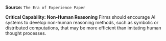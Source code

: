 **Source:** `The Era of Experience Paper`

**Critical Capability: Non-Human Reasoning**
Firms should encourage AI systems to develop non-human reasoning methods, such as symbolic or distributed computations, that may be more efficient than imitating human thought processes.

